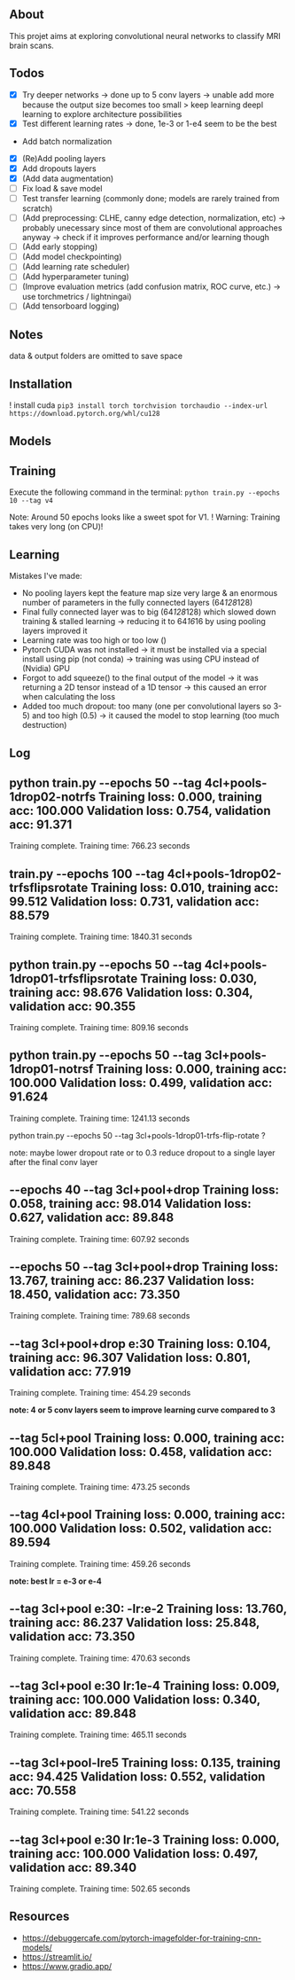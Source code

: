 ## About

This projet aims at exploring convolutional neural networks to classify MRI brain scans.

## Todos

- [x] Try deeper networks &rarr; done up to 5 conv layers &rarr; unable add more because the output size becomes too small > keep learning deepl learning to explore architecture possibilities
- [x] Test different learning rates &rarr; done, 1e-3 or 1-e4 seem to be the best
- Add batch normalization
- [x] (Re)Add pooling layers
- [x] Add dropouts layers
- [x] (Add data augmentation)
- [ ] Fix load & save model
- [ ] Test transfer learning (commonly done; models are rarely trained from scratch)
- [ ] (Add preprocessing: CLHE, canny edge detection, normalization, etc) &rarr; probably unecessary since most of them are convolutional approaches anyway &rarr; check if it improves performance and/or learning though
- [ ] (Add early stopping)
- [ ] (Add model checkpointing)
- [ ] (Add learning rate scheduler)
- [ ] (Add hyperparameter tuning)
- [ ] (Improve evaluation metrics (add confusion matrix, ROC curve, etc.) &rarr; use torchmetrics / lightningai)
- [ ] (Add tensorboard logging)

## Notes

data & output folders are omitted to save space

## Installation

! install cuda
`pip3 install torch torchvision torchaudio --index-url https://download.pytorch.org/whl/cu128`

## Models



## Training

Execute the following command in the terminal:
`python train.py --epochs 10 --tag v4`

Note: Around 50 epochs looks like a sweet spot for V1.
! Warning: Training takes very long (on CPU)!

## Learning

Mistakes I've made:
- No pooling layers kept the feature map size very large & an enormous number of parameters in the fully connected layers (64*128*128)
- Final fully connected layer was to big (64*128*128) which slowed down training & stalled learning &rarr; reducing it to 64*16*16 by using pooling layers improved it
- Learning rate was too high or too low ()
- Pytorch CUDA was not installed &rarr; it must be installed via a special install using pip (not conda) &rarr; training was using CPU instead of (Nvidia) GPU
- Forgot to add squeeze() to the final output of the model &rarr; it was returning a 2D tensor instead of a 1D tensor &rarr; this caused an error when calculating the loss
- Added too much dropout: too many (one per convolutional layers so 3-5) and too high (0.5) &rarr; it caused the model to stop learning (too much destruction)

## Log

python train.py --epochs 50 --tag 4cl+pools-1drop02-notrfs
Training loss: 0.000, training acc: 100.000
Validation loss: 0.754, validation acc: 91.371
--------------------------------------------------
Training complete.
Training time: 766.23 seconds


train.py --epochs 100 --tag 4cl+pools-1drop02-trfsflipsrotate
Training loss: 0.010, training acc: 99.512
Validation loss: 0.731, validation acc: 88.579
--------------------------------------------------
Training complete.
Training time: 1840.31 seconds

python train.py --epochs 50 --tag 4cl+pools-1drop01-trfsflipsrotate
Training loss: 0.030, training acc: 98.676
Validation loss: 0.304, validation acc: 90.355
--------------------------------------------------
Training complete.
Training time: 809.16 seconds

python train.py --epochs 50 --tag 3cl+pools-1drop01-notrsf
Training loss: 0.000, training acc: 100.000
Validation loss: 0.499, validation acc: 91.624
--------------------------------------------------
Training complete.
Training time: 1241.13 seconds

python train.py --epochs 50 --tag 3cl+pools-1drop01-trfs-flip-rotate
?

note: maybe lower dropout rate or to 0.3 reduce dropout to a single layer after the final conv layer

--epochs 40 --tag 3cl+pool+drop
Training loss: 0.058, training acc: 98.014
Validation loss: 0.627, validation acc: 89.848
--------------------------------------------------
Training complete.
Training time: 607.92 seconds

--epochs 50 --tag 3cl+pool+drop
Training loss: 13.767, training acc: 86.237
Validation loss: 18.450, validation acc: 73.350
--------------------------------------------------
Training complete.
Training time: 789.68 seconds

--tag 3cl+pool+drop e:30
Training loss: 0.104, training acc: 96.307
Validation loss: 0.801, validation acc: 77.919
--------------------------------------------------
Training complete.
Training time: 454.29 seconds

**note: 4 or 5 conv layers seem to improve learning curve compared to 3**

--tag 5cl+pool
Training loss: 0.000, training acc: 100.000
Validation loss: 0.458, validation acc: 89.848
--------------------------------------------------
Training complete.
Training time: 473.25 seconds

--tag 4cl+pool
Training loss: 0.000, training acc: 100.000
Validation loss: 0.502, validation acc: 89.594
--------------------------------------------------
Training complete.
Training time: 459.26 seconds

**note: best lr = e-3 or e-4**

--tag 3cl+pool e:30: -lr:e-2 
Training loss: 13.760, training acc: 86.237
Validation loss: 25.848, validation acc: 73.350
--------------------------------------------------
Training complete.
Training time: 470.63 seconds

--tag 3cl+pool e:30 lr:1e-4
Training loss: 0.009, training acc: 100.000
Validation loss: 0.340, validation acc: 89.848
--------------------------------------------------
Training complete.
Training time: 465.11 seconds

--tag 3cl+pool-lre5
Training loss: 0.135, training acc: 94.425
Validation loss: 0.552, validation acc: 70.558
--------------------------------------------------
Training complete.
Training time: 541.22 seconds

--tag 3cl+pool e:30 lr:1e-3
Training loss: 0.000, training acc: 100.000
Validation loss: 0.497, validation acc: 89.340
--------------------------------------------------
Training complete.
Training time: 502.65 seconds

## Resources

- https://debuggercafe.com/pytorch-imagefolder-for-training-cnn-models/
- https://streamlit.io/
- https://www.gradio.app/
